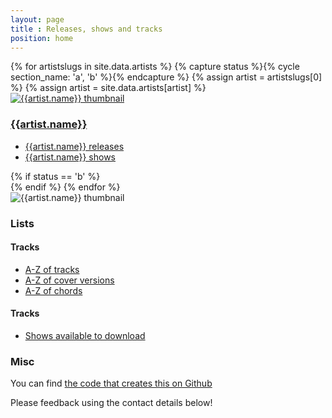```yaml
---
layout: page
title : Releases, shows and tracks
position: home
---
```

<div class="row">
{% for artistslugs in site.data.artists %}
	{% capture status %}{% cycle section_name: 'a', 'b' %}{% endcapture %}
	{% assign artist = artistslugs[0] %}
	{% assign artist = site.data.artists[artist] %}
	<div class="col-sm-6 col-md-6">
		<div class="thumbnail">
			<a href="/{{artist.slug}}/">
			<img class="media-object img-rounded  img-responsive" src="{{artist.image}}" alt="{{artist.name}} thumbnail" />
			</a>
			<div class="caption">
				<h3><a href="/{{artist.slug}}">{{artist.name}}</a></h3>
				<ul>
					<li><a href="/{{artist.slug}}/releases/">{{artist.name}} releases</a></li>
					<li><a href="/{{artist.slug}}/shows/">{{artist.name}} shows</a></li>
				</ul>
			</div>
		</div>
	</div>
	{% if status == 'b' %}
		</div><div class="row">
	{% endif %}
{% endfor %}
	<div class="col-sm-6 col-md-6">
		<div class="thumbnail">
			<img class="media-object img-rounded  img-responsive" src="http://media.fullofwishes.co.uk/00-misc/pictures/TIOM-8TRACK.jpg" alt="{{artist.name}} thumbnail" />
			<div class="caption">
				<h3>Lists</h3>
				<h4>Tracks</h4>
				<ul>
				<li><a href="/tracks/index.html">A-Z of tracks</a></li>
				<li><a href="/tracks/covers.html">A-Z of cover versions</a></li>
				<li><a href="/tracks/chords.html">A-Z of chords</a></li>
				</ul>
				<h4>Tracks</h4>
				<ul>
				<li><a href="/shows/show-downloads.html">Shows available to download</a></li>
				</ul>
			</div>
		</div>
	</div>
</div>



### Misc
You can find [the code that creates this on Github](https://github.com/grange85/ahfow-jekyll)

Please feedback using the contact details below!
